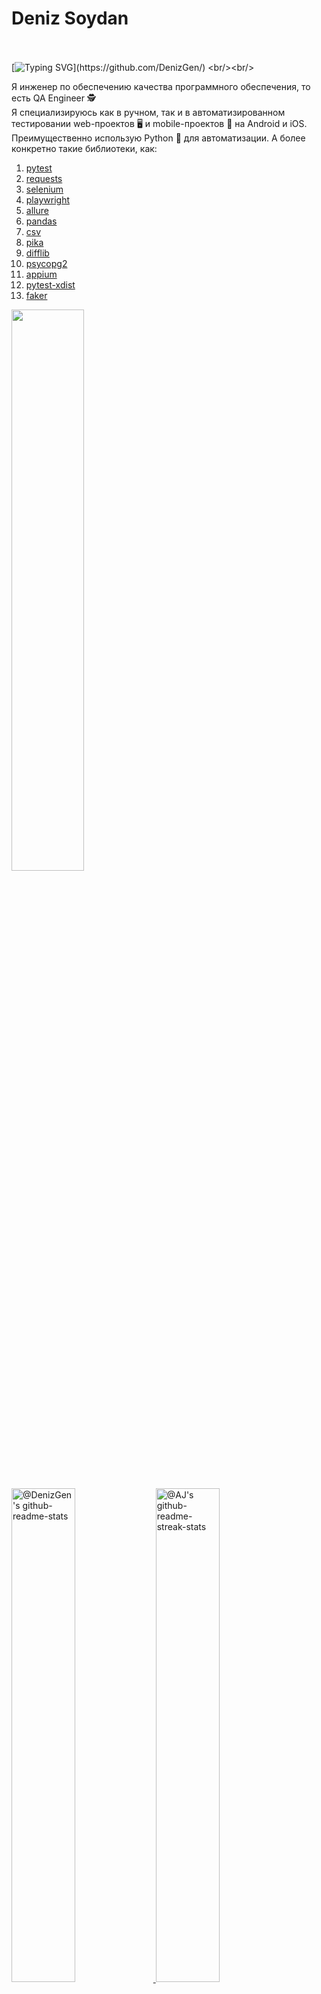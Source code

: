 # Deniz Soydan

  <br/><br/>
  [![Typing SVG](https://readme-typing-svg.herokuapp.com?color=%2336BCF7&center=true&vCenter=true&width=1000&lines=Всем+привет+👋&#127995;+Меня+зовут+Дениз.+Добро+пожаловать+на+мой+профиль!)](https://github.com/DenizGen/)
  <br/><br/>

Я инженер по обеспечению качества программного обеспечения, то есть QA Engineer 🕵\
Я специализируюсь как в ручном, так и в автоматизированном тестировании web-проектов 🖥 и mobile-проектов 📱 
на Android и iOS.\
Преимущественно использую Python 🐍 для автоматизации. А более конкретно такие библиотеки, как:
1. [pytest](https://github.com/pytest-dev/pytest/)
2. [requests](https://github.com/psf/requests)
3. [selenium](https://github.com/SeleniumHQ/Selenium)
4. [playwright](https://github.com/microsoft/playwright-python)
5. [allure](https://github.com/allure-framework/allure-python)
6. [pandas](https://github.com/pandas-dev/pandas)
7. [csv](https://github.com/python/cpython/blob/3.13/Lib/csv.py)
8. [pika](https://github.com/pika/pika)
9. [difflib](https://github.com/python/cpython/blob/3.13/Lib/difflib.py)
10. [psycopg2](https://github.com/psycopg/psycopg2)
11. [appium](https://github.com/appium/python-client)
12. [pytest-xdist](https://github.com/pytest-dev/pytest-xdist)
13. [faker](https://github.com/joke2k/faker)

<p align="left">
<img src="https://github-readme-stats.vercel.app/api/top-langs/?username=DenizGen&theme=cobalt2&layout=compact"width="48%"/> 
</p>  

<p align="left">
<a href="https://github.com/DenizGen?tab=repositories"><img src="https://github-readme-stats-one-bice.vercel.app/api?username=DenizGen&theme=cobalt2&show_icons=true&count_private=true&hide_border=false&role=OWNER,ORGANIZATION_MEMBER,COLLABORATOR"  width="45%" alt="@DenizGen's github-readme-stats"/>
</a> <a href="https://github.com/DenizGen?tab=stars"><img src="https://github-readme-streak-stats.herokuapp.com?user=DenizGen&theme=cobalt2&hide_border=false&date_format=M%20j%5B%2C%20Y%5D"  width="45%" alt="@AJ's github-readme-streak-stats"/></a>
</p>

Мои контакты:
<h3 align="left">
  
  [![Telegram](https://img.shields.io/badge/Telegram-000.svg?logo=Telegram)](https://t.me/UrbanWolfDen4ik)
  
</h3>

Мое резюме:

<h3 align="left">
  
  [![Habr Career](https://img.shields.io/badge/Habr-000.svg?logo=Habr)](https://career.habr.com/deniz97-soydan)
  
</h3>

<!--
Портфолио и README.md будут дорабатываться, спасибо Олесе Косых за идею)
-->
